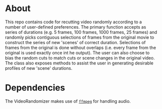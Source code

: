 # About

This repo contains code for recutting video randomly according to a
number of user-defined preferences. The primary function accepts as
series of durations (e.g. 5 frames, 100 frames, 1000 frames, 25
frames) and randomly picks contiguous selections of frames from the
original movie to construct the series of new 'scenes' of correct
duration. Selections of frames from the original is done without
overlaps (i.e. every frame from the original is used exactly once int
he output). The user can also choose to bias the random cuts to match
cuts or scene changes in the original video. The class also exposes
methods to assist the user in generating desirable profiles of new
'scene' durations.

# Dependencies

The VideoRandomizer makes use of [`ffmpeg`](https://github.com/FFmpeg/FFmpeg) for handling audio.
